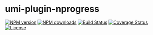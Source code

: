 # umi-plugin-nprogress

[![NPM version](https://img.shields.io/npm/v/umi-plugin-nprogress.svg?style=flat)](https://npmjs.org/package/umi-plugin-nprogress)
[![NPM downloads](http://img.shields.io/npm/dm/umi-plugin-nprogress.svg?style=flat)](https://npmjs.org/package/umi-plugin-nprogress)
[![Build Status](https://img.shields.io/travis/imhele/umi-plugin-nprogress.svg?style=flat)](https://travis-ci.org/imhele/umi-plugin-nprogress)
[![Coverage Status](https://coveralls.io/repos/github/imhele/umi-plugin-nprogress/badge.svg?branch=master)](https://coveralls.io/github/imhele/umi-plugin-nprogress?branch=master)
[![License](https://img.shields.io/npm/l/umi-plugin-nprogress.svg)](https://npmjs.org/package/umi-plugin-nprogress)
